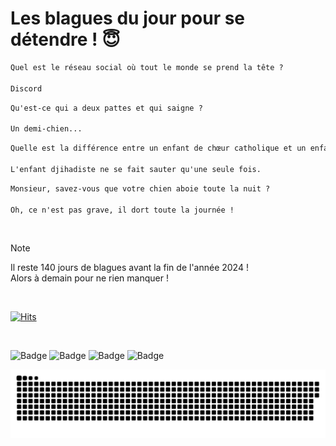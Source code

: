 
<h1>Les blagues du jour pour se détendre ! 😇</h1>

```diff
Quel est le réseau social où tout le monde se prend la tête ?

Discord
```

```diff
Qu'est-ce qui a deux pattes et qui saigne ?

Un demi-chien...
```

```diff
Quelle est la différence entre un enfant de chœur catholique et un enfant djihadiste ?

L'enfant djihadiste ne se fait sauter qu'une seule fois.
```

```diff
Monsieur, savez-vous que votre chien aboie toute la nuit ?

Oh, ce n'est pas grave, il dort toute la journée !
```

<br/>

> [!NOTE]
> Il reste 140 jours de blagues avant la fin de l'année 2024 ! <br/>
> Alors à demain pour ne rien manquer !

<br/>


[![Hits](https://hits.seeyoufarm.com/api/count/incr/badge.svg?url=https%3A%2F%2Fgithub.com%2FClems02%2Fhit-counter&count_bg=%23003E80&title_bg=%235C9FE1&icon=powershell.svg&icon_color=%23FFFFFF&title=Visite&edge_flat=false)](https://hits.seeyoufarm.com)


<br/>


![Badge](https://img.shields.io/badge/Last%20updated%20on-white?style=for-the-badge&logo=clockify)   ![Badge](https://img.shields.io/badge/14/08-white?style=for-the-badge) ![Badge](https://img.shields.io/badge/at-white?style=for-the-badge) ![Badge](https://img.shields.io/badge/02:47-white?style=for-the-badge)


<p align="center">
 <img width="1000" src="assets/github-snake.svg" alt="snake"/>
</p>

